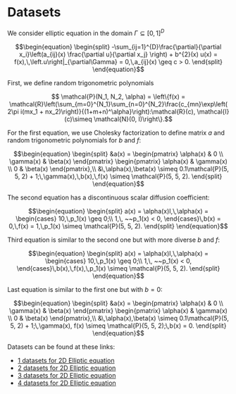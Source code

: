 # Datasets

We consider elliptic equation in the domain $\Gamma \subseteq [0, 1]^{D}$
```math
\begin{equation}
    \begin{split}
    -\sum_{ij=1}^{D}\frac{\partial}{\partial x_i}\left(a_{ij}(x) \frac{\partial u}{\partial x_j} \right) + b^{2}(x) u(x) = f(x),\,\left.u\right|_{\partial\Gamma} = 0,\,a_{ij}(x) \geq c > 0.
    \end{split}
\end{equation}
```

First, we define random trigonometric polynomials
```math
    \mathcal{P}(N_1, N_2, \alpha) = \left\{f(x) = \mathcal{R}\left(\sum_{m=0}^{N_1}\sum_{n=0}^{N_2}\frac{c_{mn}\exp\left(2\pi i(mx_1 + nx_2)\right)}{(1+m+n)^\alpha}\right):\mathcal{R}(c), \mathcal{I}(c)\simeq \mathcal{N}(0, I)\right\}.
```
For the first equation, we use Cholesky factorization to define matrix $a$ and random trigonometric polynomials for $b$ and $f$:
```math
\begin{equation}
    \begin{split}
    &a(x) = \begin{pmatrix}
        \alpha(x) & 0 \\
        \gamma(x) & \beta(x)
    \end{pmatrix}
    \begin{pmatrix}
        \alpha(x) & \gamma(x) \\
        0 & \beta(x)
    \end{pmatrix},\\
    &\,\alpha(x),\beta(x) \simeq 0.1\mathcal{P}(5, 5, 2) + 1;\,\gamma(x),\,b(x),\,f(x) \simeq \mathcal{P}(5, 5, 2).
    \end{split}
\end{equation}
```

The second equation has a discontinuous scalar diffusion coefficient:
```math
\begin{equation}
    \begin{split}
    a(x) = \alpha(x)I,\,\alpha(x) = \begin{cases}
        10,\,p_1(x) \geq 0;\\
        1,\, ~~p_1(x) < 0,
    \end{cases}\,b(x) = 0,\,f(x) = 1,\,p_1(x) \simeq \mathcal{P}(5, 5, 2).
    \end{split}
\end{equation}
```

Third equation is similar to the second one but with more diverse $b$ and $f$:
```math
\begin{equation}
    \begin{split}
    a(x) = \alpha(x)I,\,\alpha(x) = \begin{cases}
        10,\,p_1(x) \geq 0;\\
        1,\, ~~p_1(x) < 0,
    \end{cases}\,b(x),\,f(x),\,p_1(x) \simeq \mathcal{P}(5, 5, 2).
    \end{split}
\end{equation}
```
Last equation is similar to the first one but with $b=0$:
```math
\begin{equation}
    \begin{split}
    &a(x) = \begin{pmatrix}
        \alpha(x) & 0 \\
        \gamma(x) & \beta(x)
    \end{pmatrix}
    \begin{pmatrix}
        \alpha(x) & \gamma(x) \\
        0 & \beta(x)
    \end{pmatrix},\\
    &\,\alpha(x),\beta(x) \simeq 0.1\mathcal{P}(5, 5, 2) + 1;\,\gamma(x), f(x) \simeq \mathcal{P}(5, 5, 2);\,b(x) = 0.
    \end{split}
\end{equation}
``` 
Datasets can be found at these links:

* [1 datasets for 2D Elliptic equation](https://disk.yandex.ru/d/v40iOyKxILEhUA)
* [2 datasets for 2D Elliptic equation](https://disk.yandex.ru/d/fAs6WXF1IoTcUQ)
* [3 datasets for 2D Elliptic equation](https://disk.yandex.ru/d/3pJUZcR0VnGREQ)
* [4 datasets for 2D Elliptic equation](https://disk.yandex.ru/d/m2xuTEHUCxRTgw)

